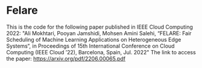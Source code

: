 # Felare
This is the code for the following paper published in IEEE Cloud Computing 2022:
"Ali Mokhtari, Pooyan Jamshidi, Mohsen Amini Salehi, “FELARE: Fair Scheduling of Machine Learning Applications on Heterogeneous Edge Systems“, in Proceedings of 15th International Conference on Cloud Computing (IEEE Cloud ’22), Barcelona, Spain, Jul. 2022"
The link to access the paper: https://arxiv.org/pdf/2206.00065.pdf


